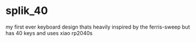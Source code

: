 # splik_40
 my first ever keyboard design thats heavily inspired by the ferris-sweep but has 40 keys and uses xiao rp2040s 
